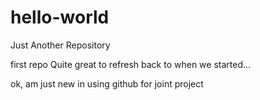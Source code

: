 # hello-world
Just Another Repository

first repo
Quite great to refresh back to when we started...


ok, am just new in using github for joint project
